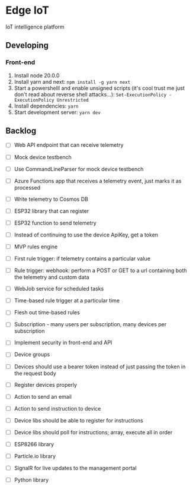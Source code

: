 # Edge IoT
IoT intelligence platform

## Developing

### Front-end
1. Install node 20.0.0
2. Install yarn and next: `npm install -g yarn next`
3. Start a powershelll and enable unsigned scripts (it's cool trust me just don't read about reverse shell attacks...): `Set-ExecutionPolicy -ExecutionPolicy Unrestricted`
4. Install dependencies: `yarn`
5. Start development server: `yarn dev`

## Backlog
- [ ] Web API endpoint that can receive telemetry
- [ ] Mock device testbench
- [ ] Use CommandLineParser for mock device testbench
- [ ] Azure Functions app that receives a telemetry event, just marks it as processed
- [ ] Write telemetry to Cosmos DB
- [ ] ESP32 library that can register
- [ ] ESP32 function to send telemetry
- [ ] Instead of continuing to use the device ApiKey, get a token
- [ ] MVP rules engine
- [ ] First rule trigger: if telemetry contains a particular value
- [ ] Rule trigger: webhook: perform a POST or GET to a url containing both the telemetry and custom data
- [ ] WebJob service for scheduled tasks
- [ ] Time-based rule trigger at a particular time
- [ ] Flesh out time-based rules
- [ ] Subscription - many users per subscription, many devices per subscription
- [ ] Implement security in front-end and API
- [ ] Device groups
- [ ] Devices should use a bearer token instead of just passing the token in the request body
- [ ] Register devices properly
- [ ] Action to send an email
- [ ] Action to send instruction to device
- [ ] Device libs should be able to register for instructions
- [ ] Device libs should poll for instructions; array, execute all in order
- [ ] ESP8266 library
- [ ] Particle.io library
- [ ] SignalR for live updates to the management portal
- [ ] Python library

